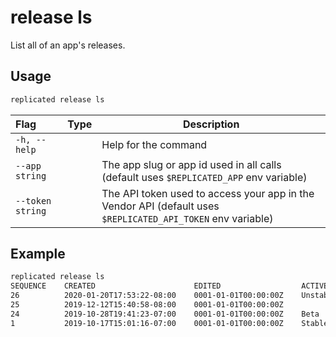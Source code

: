 # release ls

List all of an app's releases.

## Usage
```bash
replicated release ls
```

| Flag                 | Type | Description |
|:----------------------|------|-------------|
| `-h, --help`   |  |          Help for the command |
| `--app string` | |   The app slug or app id used in all calls (default uses `$REPLICATED_APP` env variable) |
| `--token string` | |  The API token used to access your app in the Vendor API (default uses `$REPLICATED_API_TOKEN` env variable) |

## Example
```bash
replicated release ls
SEQUENCE    CREATED                      EDITED                  ACTIVE_CHANNELS
26          2020-01-20T17:53:22-08:00    0001-01-01T00:00:00Z    Unstable
25          2019-12-12T15:40:58-08:00    0001-01-01T00:00:00Z    
24          2019-10-28T19:41:23-07:00    0001-01-01T00:00:00Z    Beta
1           2019-10-17T15:01:16-07:00    0001-01-01T00:00:00Z    Stable   
```
